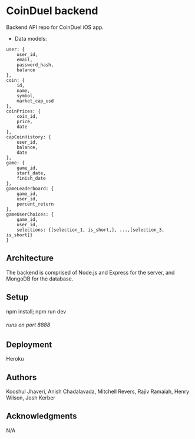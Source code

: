 # CoinDuel backend

Backend API repo for CoinDuel iOS app.

* Data models:

```
user: {
    user_id,
    email,
    password_hash,
    balance
},
coin: {
    id,
    name,
    symbol,
    market_cap_usd
},
coinPrices: {
    coin_id,
    price,
    date
},
capCoinHistory: {
    user_id,
    balance,
    date
},
game: {
    game_id,
    start_date,
    finish_date
},
gameLeaderboard: {
    game_id,
    user_id,
    percent_return
},
gameUserChoices: {
    game_id,
    user_id,
    selections: {[selection_1, is_short,], ...,[selection_3, is_short]}
}
```
## Architecture

The backend is comprised of Node.js and Express for the server, and MongoDB for the database.

## Setup

npm install; npm run dev
###### runs on port 8888

## Deployment

Heroku

## Authors

Kooshul Jhaveri, Anish Chadalavada, Mitchell Revers, Rajiv Ramaiah, Henry Wilson, Josh Kerber

## Acknowledgments

N/A
